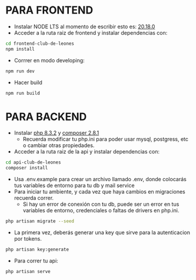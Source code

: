 # PARA FRONTEND
- Instalar NODE LTS al momento de escribir esto es: [20.18.0](https://nodejs-org.translate.goog/en/download/package-manager?_x_tr_sl=en&_x_tr_tl=es&_x_tr_hl=es-419&_x_tr_pto=sc&_x_tr_hist=true)
- Acceder a la ruta raiz de frontend y instalar dependencias con: 
```bash
cd frontend-club-de-leones
npm install
```
- Corrrer en modo developing:
```bash
npm run dev
```
- Hacer build
```bash
npm run build
```
# PARA BACKEND
- Instalar [php 8.3.2](https://www.php.net/releases/8_3_2.php) y [composer 2.8.1](https://getcomposer.org/download/)
  + Recuerda modificar tu php.ini para poder usar mysql, postgress, etc o cambiar otras propiedades.
- Acceder a la ruta raiz de la api y instalar dependencias con: 
```bash
cd api-club-de-leones
composer install
```
- Usa .env.example para crear un archivo llamado .env, donde colocarás tus variables de entorno para tu db y mail service
- Para iniciar tu ambiente, y cada vez que haya cambios en migraciones recuerda correr.
  + Si hay un error de conexión con tu db, puede ser un error en tus variables de entorno, credenciales o faltas de drivers en php.ini.
```bash
php artisan migrate --seed
```
- La primera vez, deberás generar una key que sirve para la autenticacion por tokens.
```bash
php artisan key:generate
```
- Para correr tu api:
```bash
php artisan serve
```
